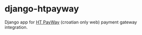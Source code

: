 django-htpayway
=======================

Django app for [HT PayWay][payway] (croatian only web) payment gateway
integration.


[payway]: https://www.hrvatskitelekom.hr/poslovni/ict/poslovna-rjesenja/web-shop#payway

